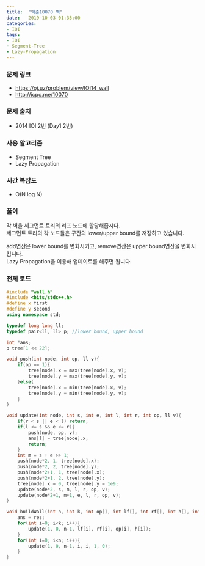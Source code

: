 ```yaml
---
title:  "백준10070 벽"
date:   2019-10-03 01:35:00
categories:
- IOI
tags:
- IOI
- Segment-Tree
- Lazy-Propagation
---
```


### 문제 링크
* https://oj.uz/problem/view/IOI14_wall
* http://icpc.me/10070

### 문제 출처
* 2014 IOI 2번 (Day1 2번)

### 사용 알고리즘
* Segment Tree
* Lazy Propagation

### 시간 복잡도
* O(N log N)

### 풀이
각 벽을 세그먼트 트리의 리프 노드에 할당해줍시다.<br>
세그먼트 트리의 각 노드들은 구간의 lower/upper bound를 저장하고 있습니다.

add연산은 lower bound를 변화시키고, remove연산은 upper bound연산을 변화시킵니다.<br>
Lazy Propagation을 이용해 업데이트를 해주면 됩니다.

### 전체 코드
```cpp
#include "wall.h"
#include <bits/stdc++.h>
#define x first
#define y second
using namespace std;

typedef long long ll;
typedef pair<ll, ll> p; //lower bound, upper bound

int *ans;
p tree[1 << 22];

void push(int node, int op, ll v){
	if(op == 1){
		tree[node].x = max(tree[node].x, v);
		tree[node].y = max(tree[node].y, v);
	}else{
		tree[node].x = min(tree[node].x, v);
		tree[node].y = min(tree[node].y, v);
	}
}

void update(int node, int s, int e, int l, int r, int op, ll v){
	if(r < s || e < l) return;
	if(l <= s && e <= r){
		push(node, op, v);
		ans[l] = tree[node].x;
		return;
	}
	int m = s + e >> 1;
	push(node*2, 1, tree[node].x);
	push(node*2, 2, tree[node].y);
	push(node*2+1, 1, tree[node].x);
	push(node*2+1, 2, tree[node].y);
	tree[node].x = 0, tree[node].y = 1e9;
	update(node*2, s, m, l, r, op, v);
	update(node*2+1, m+1, e, l, r, op, v);
}

void buildWall(int n, int k, int op[], int lf[], int rf[], int h[], int res[]){
	ans = res;
	for(int i=0; i<k; i++){
		update(1, 0, n-1, lf[i], rf[i], op[i], h[i]);
	}
	for(int i=0; i<n; i++){
		update(1, 0, n-1, i, i, 1, 0);
	}
}
```

